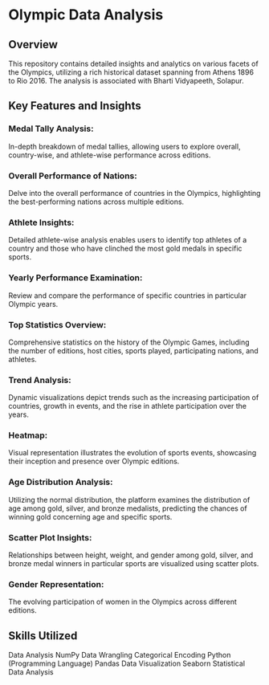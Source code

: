 # Olympic Data Analysis

## Overview
This repository contains detailed insights and analytics on various facets of the Olympics, utilizing a rich historical dataset spanning from Athens 1896 to Rio 2016. The analysis is associated with Bharti Vidyapeeth, Solapur.

## Key Features and Insights

### Medal Tally Analysis:
In-depth breakdown of medal tallies, allowing users to explore overall, country-wise, and athlete-wise performance across editions.

### Overall Performance of Nations:
Delve into the overall performance of countries in the Olympics, highlighting the best-performing nations across multiple editions.

### Athlete Insights:
Detailed athlete-wise analysis enables users to identify top athletes of a country and those who have clinched the most gold medals in specific sports.

### Yearly Performance Examination:
Review and compare the performance of specific countries in particular Olympic years.

### Top Statistics Overview:
Comprehensive statistics on the history of the Olympic Games, including the number of editions, host cities, sports played, participating nations, and athletes.

### Trend Analysis:
Dynamic visualizations depict trends such as the increasing participation of countries, growth in events, and the rise in athlete participation over the years.

### Heatmap:
Visual representation illustrates the evolution of sports events, showcasing their inception and presence over Olympic editions.

### Age Distribution Analysis:
Utilizing the normal distribution, the platform examines the distribution of age among gold, silver, and bronze medalists, predicting the chances of winning gold concerning age and specific sports.

### Scatter Plot Insights:
Relationships between height, weight, and gender among gold, silver, and bronze medal winners in particular sports are visualized using scatter plots.

### Gender Representation:
The evolving participation of women in the Olympics across different editions.

## Skills Utilized
Data Analysis
NumPy
Data Wrangling
Categorical Encoding
Python (Programming Language)
Pandas
Data Visualization
Seaborn
Statistical Data Analysis
